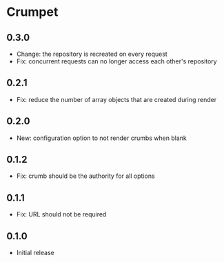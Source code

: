 # Crumpet

## 0.3.0

* Change: the repository is recreated on every request
* Fix: concurrent requests can no longer access each other's repository

## 0.2.1

* Fix: reduce the number of array objects that are created during render

## 0.2.0

* New: configuration option to not render crumbs when blank

## 0.1.2

* Fix: crumb should be the authority for all options

## 0.1.1

* Fix: URL should not be required

## 0.1.0

* Initial release
